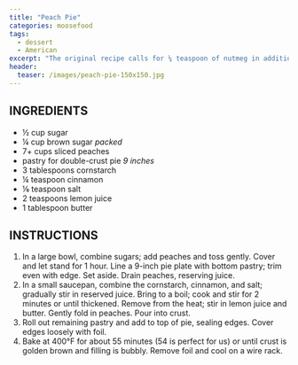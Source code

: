 ```yaml
---
title: "Peach Pie"
categories: moosefood
tags: 
  - dessert
  - American
excerpt: "The original recipe calls for ¼ teaspoon of nutmeg in addition to the cinnamon. We don't care for it, so I don't add it, but feel free to use it or substitute with another spice. Cardamom might work."
header:
  teaser: /images/peach-pie-150x150.jpg
---
```


## INGREDIENTS
* ½ cup sugar
* ¼ cup brown sugar *packed*
* 7+ cups sliced peaches
* pastry for double-crust pie *9 inches*
* 3 tablespoons cornstarch
* ¼ teaspoon cinnamon
* ⅛ teaspoon salt
* 2 teaspoons lemon juice
* 1 tablespoon butter

## INSTRUCTIONS
1. In a large bowl, combine sugars; add peaches and toss gently. Cover and let stand for 1 hour. Line a 9-inch pie plate with bottom pastry; trim even with edge. Set aside. Drain peaches, reserving juice.
2. In a small saucepan, combine the cornstarch, cinnamon, and salt; gradually stir in reserved juice. Bring to a boil; cook and stir for 2 minutes or until thickened. Remove from the heat; stir in lemon juice and butter. Gently fold in peaches. Pour into crust.
3. Roll out remaining pastry and add to top of pie, sealing edges. Cover edges loosely with foil.
4. Bake at 400°F for about 55 minutes (54 is perfect for us) or until crust is golden brown and filling is bubbly. Remove foil and cool on a wire rack.
